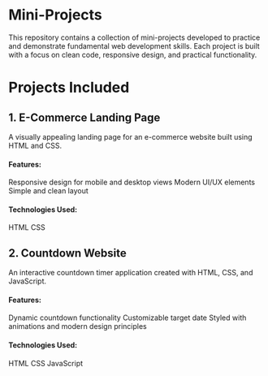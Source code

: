 # Mini-Projects
This repository contains a collection of mini-projects developed to practice and demonstrate fundamental web development skills.
Each project is built with a focus on clean code, responsive design, and practical functionality.
# Projects Included
<b><h2>1. E-Commerce Landing Page</h2></b>
A visually appealing landing page for an e-commerce website built using HTML and CSS.

<h4>Features:</h4>
Responsive design for mobile and desktop views
Modern UI/UX elements
Simple and clean layout
<h4>Technologies Used: </h4>
HTML
CSS
<b><h2>2. Countdown Website</h2></b>  
An interactive countdown timer application created with HTML, CSS, and JavaScript.

<h4>Features:</h4>  
Dynamic countdown functionality
Customizable target date
Styled with animations and modern design principles
<h4>Technologies Used:</h4>
HTML
CSS
JavaScript
